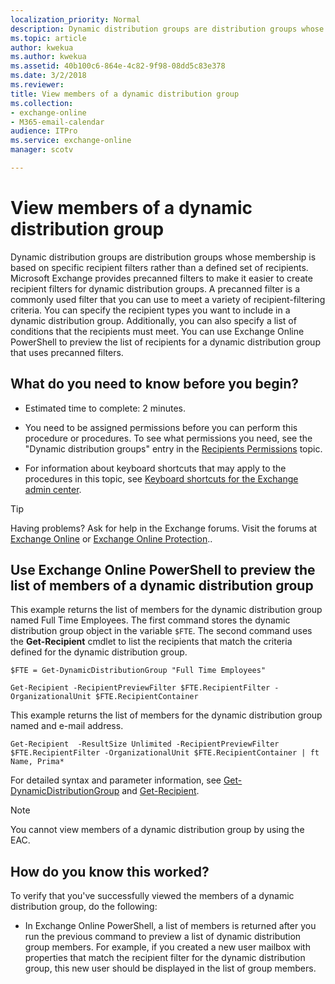 ```yaml
---
localization_priority: Normal
description: Dynamic distribution groups are distribution groups whose membership is based on specific recipient filters rather than a defined set of recipients. Microsoft Exchange provides precanned filters to make it easier to create recipient filters for dynamic distribution groups. A precanned filter is a commonly used filter that you can use to meet a variety of recipient-filtering criteria. You can specify the recipient types you want to include in a dynamic distribution group. Additionally, you can also specify a list of conditions that the recipients must meet. You can use Exchange Online PowerShell to preview the list of recipients for a dynamic distribution group that uses precanned filters.
ms.topic: article
author: kwekua
ms.author: kwekua
ms.assetid: 40b100c6-864e-4c82-9f98-08dd5c83e378
ms.date: 3/2/2018
ms.reviewer: 
title: View members of a dynamic distribution group
ms.collection: 
- exchange-online
- M365-email-calendar
audience: ITPro
ms.service: exchange-online
manager: scotv

---
```


# View members of a dynamic distribution group

Dynamic distribution groups are distribution groups whose membership is based on specific recipient filters rather than a defined set of recipients. Microsoft Exchange provides precanned filters to make it easier to create recipient filters for dynamic distribution groups. A precanned filter is a commonly used filter that you can use to meet a variety of recipient-filtering criteria. You can specify the recipient types you want to include in a dynamic distribution group. Additionally, you can also specify a list of conditions that the recipients must meet. You can use Exchange Online PowerShell to preview the list of recipients for a dynamic distribution group that uses precanned filters.

## What do you need to know before you begin?

- Estimated time to complete: 2 minutes.

- You need to be assigned permissions before you can perform this procedure or procedures. To see what permissions you need, see the "Dynamic distribution groups" entry in the [Recipients Permissions](https://technet.microsoft.com/library/5b690bcb-c6df-4511-90e1-08ca91f43b37.aspx) topic.

- For information about keyboard shortcuts that may apply to the procedures in this topic, see [Keyboard shortcuts for the Exchange admin center](../../accessibility/keyboard-shortcuts-in-admin-center.md).

> [!TIP]
> Having problems? Ask for help in the Exchange forums. Visit the forums at [Exchange Online](https://go.microsoft.com/fwlink/p/?linkId=267542) or [Exchange Online Protection](https://go.microsoft.com/fwlink/p/?linkId=285351)..

## Use Exchange Online PowerShell to preview the list of members of a dynamic distribution group
<a name="Shell"> </a>

This example returns the list of members for the dynamic distribution group named Full Time Employees. The first command stores the dynamic distribution group object in the variable `$FTE`. The second command uses the **Get-Recipient** cmdlet to list the recipients that match the criteria defined for the dynamic distribution group.

```
$FTE = Get-DynamicDistributionGroup "Full Time Employees"
```

```
Get-Recipient -RecipientPreviewFilter $FTE.RecipientFilter -OrganizationalUnit $FTE.RecipientContainer
```

This example returns the list of members for the dynamic distribution group named and e-mail address.
```
Get-Recipient  -ResultSize Unlimited -RecipientPreviewFilter $FTE.RecipientFilter -OrganizationalUnit $FTE.RecipientContainer | ft Name, Prima*
```
For detailed syntax and parameter information, see [Get-DynamicDistributionGroup](https://technet.microsoft.com/library/d97ee738-dfa1-464b-855a-4242e8065473.aspx) and [Get-Recipient](https://technet.microsoft.com/library/2ce6250f-0ad3-4b29-870c-e1d6e1e154bc.aspx).

> [!NOTE]
> You cannot view members of a dynamic distribution group by using the EAC.

## How do you know this worked?

To verify that you've successfully viewed the members of a dynamic distribution group, do the following:

- In Exchange Online PowerShell, a list of members is returned after you run the previous command to preview a list of dynamic distribution group members. For example, if you created a new user mailbox with properties that match the recipient filter for the dynamic distribution group, this new user should be displayed in the list of group members.
